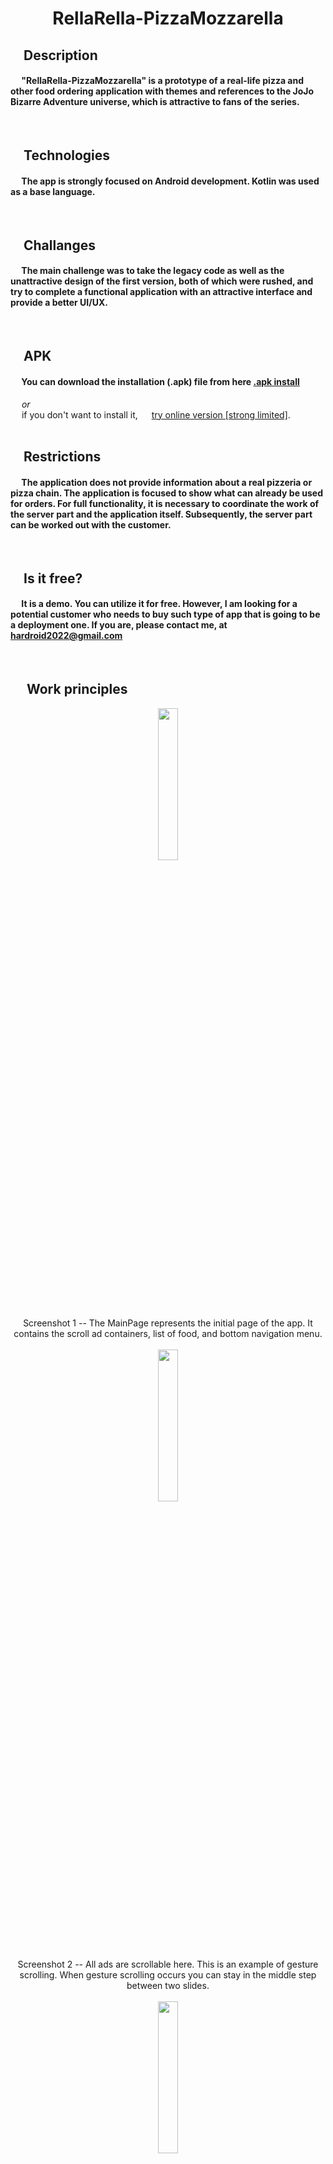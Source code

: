 # <p align="center">RellaRella-PizzaMozzarella</p>
## &emsp;**Description** 
#### &emsp; "RellaRella-PizzaMozzarella" is a prototype of a real-life pizza and other food ordering application with themes and references to the JoJo Bizarre Adventure universe, which is attractive to fans of the series.

<br>

## &emsp;**Technologies**
#### &emsp; The app is strongly focused on Android development. Kotlin was used as a base language.

<br>

## &emsp;**Challanges**
#### &emsp; The main challenge was to take the legacy code as well as the unattractive design of the first version, both of which were rushed, and try to complete a functional application with an attractive interface and provide a better UI/UX.
<br>

## &emsp;**APK** 
#### &emsp; You can download the installation (.apk) file from here <a href="https://drive.google.com/file/d/1-P6d77m2W5JYLn4mI663hjef3gAhB_To/view?usp=sharing"> .apk install</a>
&emsp; *or* 
<br> 
&emsp; if you don't want to install it,
&emsp; <a href="https://appetize.io/app/fp6r4m3naq4mxzzuhwt277byfq?device=pixel4&osVersion=11.0&scale=75&audio=true">try online version [strong limited]</a>.
<br>
<br>

##  &emsp;**Restrictions**
#### &emsp; The application does not provide information about a real pizzeria or pizza chain. The application is focused to show what can already be used for orders. For full functionality, it is necessary to coordinate the work of the server part and the application itself. Subsequently, the server part can be worked out with the customer.
<br>

##  &emsp;**Is it free?**
#### &emsp; It is a demo. You can utilize it for free. However, I am looking for a potential customer who needs to buy such type of app that is going to be a deployment one. If you are, please contact me, at hardroid2022@gmail.com
<br>

##  &emsp; **Work principles**

<div align="center">

<img src="https://github.com/ArtemBatkov/RellaRella-PizzaMozzarella/assets/110242091/bf07079b-b9cd-44d3-8e40-2cace8a18962" width=25% height=25%>
 
<br>
Screenshot 1 -- The MainPage represents the initial page of the app. It contains the scroll ad containers, list of food, and bottom navigation menu. 
<br><br>


<img src="https://github.com/ArtemBatkov/RellaRella-PizzaMozzarella/assets/110242091/d1a8bf37-edd0-41ce-9e5b-8f9f18364d27" width=25% height=25%>
<br>
Screenshot 2 -- All ads are scrollable here. This is an example of gesture scrolling. When gesture scrolling occurs you can stay in the middle step between two slides.
<br><br>

<img src="https://github.com/ArtemBatkov/RellaRella-PizzaMozzarella/assets/110242091/40f49183-9d4a-4410-bdc1-c80c58b0e713" width=25% height=25%>
<br>
Screenshot 3 -- Ads can be scrolled forward or backward by pushing arrow buttons as well.
<br><br>

</div>

#### &emsp; The Navigation bar has 3 options. Login/signup, cart, and map. 
#### &emsp;  Let's navigate to the sign-in page.

<div align="center"> 
<img src="https://github.com/ArtemBatkov/RellaRella-PizzaMozzarella/assets/110242091/a1012174-9d90-4fd8-a860-d78f931359fc"  width=25% height=25%>
<br>
Screenshot 4 -- Here is the login page.   
<br><br>
</div>

#### &emsp;  Go to the cart page. 
#### &emsp;  Please note, it is empty because nothing was selected.

<div align="center"> 
<img src="https://github.com/ArtemBatkov/RellaRella-PizzaMozzarella/assets/110242091/d73ff45d-9d85-4c91-8d42-96fa837c5a85"  width=25% height=25%>
<br>
Screenshot 5 -- Here is the cart page.   
<br><br>
</div>

#### &emsp;  Move to the page. 



#### &emsp;  Return to the main page.

#### &emsp;  Please, scroll a little bit down, and select any pizza from the list. 

<div align="center"> 
<img src="https://github.com/ArtemBatkov/RellaRella-PizzaMozzarella/assets/110242091/2f28fd17-65e1-44c6-9f01-171aba73be63"  width=25% height=25%>
<br>
Screenshot 6 -- The detailed page of the pizza. It contains the photo, title, description, ingredient list, price, and ordering button. 
<br><br>
</div>

#### &emsp;   You can change the ingredients that you desire. To do that click "ingredients" button.

<div align="center"> 
<img src="https://github.com/ArtemBatkov/RellaRella-PizzaMozzarella/assets/110242091/5efd9940-6062-402d-a98a-8493764aec9a"  width=25% height=25%>
<br>
Screenshot 7 -- Ingredients choice.
<br><br>
</div>

#### &emsp;   Some ingredients were changed to new ones.
<div align="center"> 
<img src="https://github.com/ArtemBatkov/RellaRella-PizzaMozzarella/assets/110242091/8a364465-873a-4b3d-83d5-5a9cf7404f7a"  width=25% height=25%>
<br>
Screenshot 8 -- Replaced 3 cheese blends and bacon with Cheddar cheese.
<br><br>
</div>

#### &emsp;   Note that the overall price has also changed.

<div align="center"> 
<img src="https://github.com/ArtemBatkov/RellaRella-PizzaMozzarella/assets/110242091/d7c2a33f-5b98-4ea0-8326-1779c9cbc203"  width=25% height=25%>
<br>
Screenshot 9 -- The overall price is able to change depending on the doping.
<br><br>
</div>

#### &emsp;   Now, let's add this pizza to the cart.
<div align="center"> 
<img src="https://github.com/ArtemBatkov/RellaRella-PizzaMozzarella/assets/110242091/3c0cc3e4-b20c-4c1f-aaab-99dc6d45c209"  width=25% height=25%>
<br>
Screenshot 10 -- Note, that the number of items in the cart has increased by 1.
<br><br>
</div>

#### &emsp;   Click on the cart, and check the overall order.

<div align="center"> 
<img src="https://github.com/ArtemBatkov/RellaRella-PizzaMozzarella/assets/110242091/8307e5a1-311e-4bb4-8af7-4a66942d8179"  width=25% height=25%>
<br>
Screenshot 11 -- The added pizza is displayed in the order.  
<br><br>
</div>
 
#### &emsp;   The quantity of each pizza can be changed by clicking "+" or "-" buttons, or you may delete a pizza if you changed your mind. It pushes to change the overall order price at the bottom.

<div align="center"> 
<img src="https://github.com/ArtemBatkov/RellaRella-PizzaMozzarella/assets/110242091/8dc3a60a-351f-44c0-923d-fe94b3a25629"  width=25% height=25%>
<br>
Screenshot 12 -- The added pizza is displayed in the order.  
<br><br>
</div>
 
#### &emsp;   To make an order buy click the "Make Order" button. [Remember] All items in the list will be removed
<div align="center"> 
<img src="https://github.com/ArtemBatkov/RellaRella-PizzaMozzarella/assets/110242091/e0afa745-817d-4178-a2ab-dd5a232cb063"  width=25% height=25%>
<br>
Screenshot 13 -- Cool! Your order was created.
<br><br>
</div>

#### &emsp;   Go back to the main menu, and click on the first ad which suggests a 50% offer.
<div align="center"> 
<img src="https://github.com/ArtemBatkov/RellaRella-PizzaMozzarella/assets/110242091/34164b0b-8307-4dfa-ba2d-c869db3d005d"  width=65% height=65%>
<br>
Screenshot 14 -- You have to watch a video to obtain a 50% discount for the first order. Before starting, you can link to the original author by clicking on "author".
<br><br>
</div>

### &emsp;   To begin watching the video, click "play". The main condition is to reach the end, otherwise, the discount will not be applied. 

<div align="center"> 
<img src="https://github.com/ArtemBatkov/RellaRella-PizzaMozzarella/assets/110242091/f40a4804-03a9-4e5b-8256-a4da0db823a0"  width=65% height=65%>
<br>
Screenshot 15 -- Put on headphones and ENJOY IT!
<br><br>
</div>

#### &emsp;   You can go back anytime while listening, but the offer will be applied when the video has ended. 

### &emsp;    It seems that a discount wasn't added but it is not true. When a new pizza will be added to the cart, you will see changes.

<div align="center"> 
<img src="https://github.com/ArtemBatkov/RellaRella-PizzaMozzarella/assets/110242091/a88338a6-5136-48c6-b2d9-cf197af786a8"  width=25% height=25%>
<br>
Screenshot 16 -- WOW! You got a 50% offer. Congrats! 
<br><br>
</div>

<div align="center"> 
<img src="https://github.com/ArtemBatkov/RellaRella-PizzaMozzarella/assets/110242091/20c953b0-fcae-4fee-a615-dc68a72e6557"  width=25% height=25%>
<br>
Screenshot 17 -- Congrats on your first order of our RellaRella pizza!
<br><br>
</div>




























